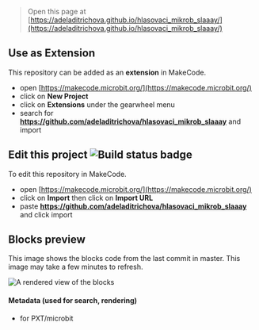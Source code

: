 
> Open this page at [https://adeladitrichova.github.io/hlasovaci_mikrob_slaaay/](https://adeladitrichova.github.io/hlasovaci_mikrob_slaaay/)

## Use as Extension

This repository can be added as an **extension** in MakeCode.

* open [https://makecode.microbit.org/](https://makecode.microbit.org/)
* click on **New Project**
* click on **Extensions** under the gearwheel menu
* search for **https://github.com/adeladitrichova/hlasovaci_mikrob_slaaay** and import

## Edit this project ![Build status badge](https://github.com/adeladitrichova/hlasovaci_mikrob_slaaay/workflows/MakeCode/badge.svg)

To edit this repository in MakeCode.

* open [https://makecode.microbit.org/](https://makecode.microbit.org/)
* click on **Import** then click on **Import URL**
* paste **https://github.com/adeladitrichova/hlasovaci_mikrob_slaaay** and click import

## Blocks preview

This image shows the blocks code from the last commit in master.
This image may take a few minutes to refresh.

![A rendered view of the blocks](https://github.com/adeladitrichova/hlasovaci_mikrob_slaaay/raw/master/.github/makecode/blocks.png)

#### Metadata (used for search, rendering)

* for PXT/microbit
<script src="https://makecode.com/gh-pages-embed.js"></script><script>makeCodeRender("{{ site.makecode.home_url }}", "{{ site.github.owner_name }}/{{ site.github.repository_name }}");</script>
